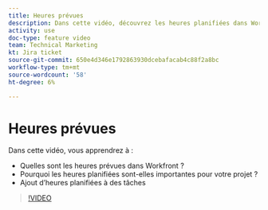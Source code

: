 ```yaml
---
title: Heures prévues
description: Dans cette vidéo, découvrez les heures planifiées dans Workfront, pourquoi les heures planifiées sont importantes pour votre projet, comment ajouter des heures planifiées aux tâches
activity: use
doc-type: feature video
team: Technical Marketing
kt: Jira ticket
source-git-commit: 650e4d346e1792863930dcebafacab4c88f2a8bc
workflow-type: tm+mt
source-wordcount: '58'
ht-degree: 6%

---
```


# Heures prévues

Dans cette vidéo, vous apprendrez à :

* Quelles sont les heures prévues dans Workfront ?
* Pourquoi les heures planifiées sont-elles importantes pour votre projet ?
* Ajout d’heures planifiées à des tâches

>[!VIDEO](https://video.tv.adobe.com/v/335090/?quality=12&learn=on)